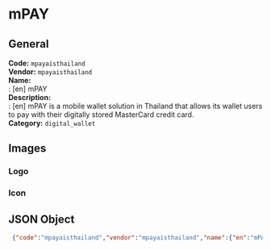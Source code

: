 # mPAY 
## General 
**Code:** `mpayaisthailand`  
**Vendor:** `mpayaisthailand`  
**Name:**  
:	[en] mPAY  
**Description:**  
: [en] mPAY is a mobile wallet solution in Thailand that allows its wallet users to pay with their digitally stored MasterCard credit card.  
**Category:** `digital_wallet`  
## Images 
### Logo 
### Icon 
## JSON Object 
```json
 {"code":"mpayaisthailand","vendor":"mpayaisthailand","name":{"en":"mPAY"},"description":{"en":"mPAY is a mobile wallet solution in Thailand that allows its wallet users to pay with their digitally stored MasterCard credit card."},"countries":null,"category":"digital_wallet"}```  
